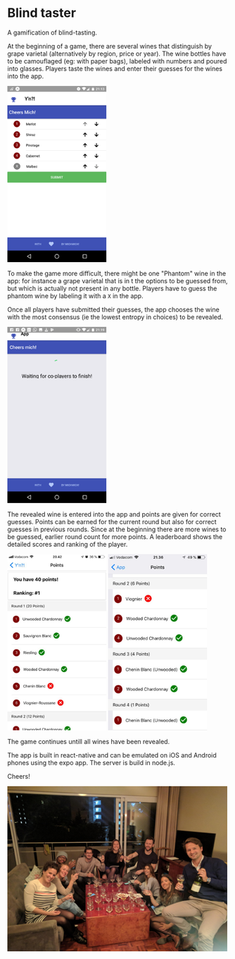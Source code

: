 
# Blind taster

A gamification of blind-tasting.

At the beginning of a game, there are several wines that distinguish by grape varietal (alternatively by region, price or year).
The wine bottles have to be camouflaged (eg: with paper bags), labeled with numbers and poured into glasses.
Players taste the wines and enter their guesses for the wines into the app.

<img src="media/SelectWines.png" alt="SelectWines" height="400"/>

To make the game more difficult, there might be one "Phantom" wine in the app: for instance a grape varietal that is in t the options to be guessed from, but which is actually not present in any bottle. Players have to guess the phantom wine by labeling it with a `X` in the app.


Once all players have submitted their guesses, the app chooses the wine with the most consensus (ie the lowest entropy in choices) to be revealed.

<img src="media/Waiting.png" alt="Waiting" height="400"/>


The revealed wine is entered into the app and points are given for correct guesses.
Points can be earned for the current round but also for correct guesses in previous rounds.
Since at the beginning there are more wines to be guessed, earlier round count for more points.
A leaderboard shows the detailed scores and ranking of the player.

<img src="media/Round1.jpeg" alt="Round1" height="400"/>
<img src="media/Round2+.jpeg" alt="Round2+" height="400"/>

The game continues untill all wines have been revealed.

The app is built in react-native and can be emulated on iOS and Android phones using the expo app.
The server is build in node.js.

Cheers!

<img src="media/Players.jpg" alt="Players" width="500"/>
